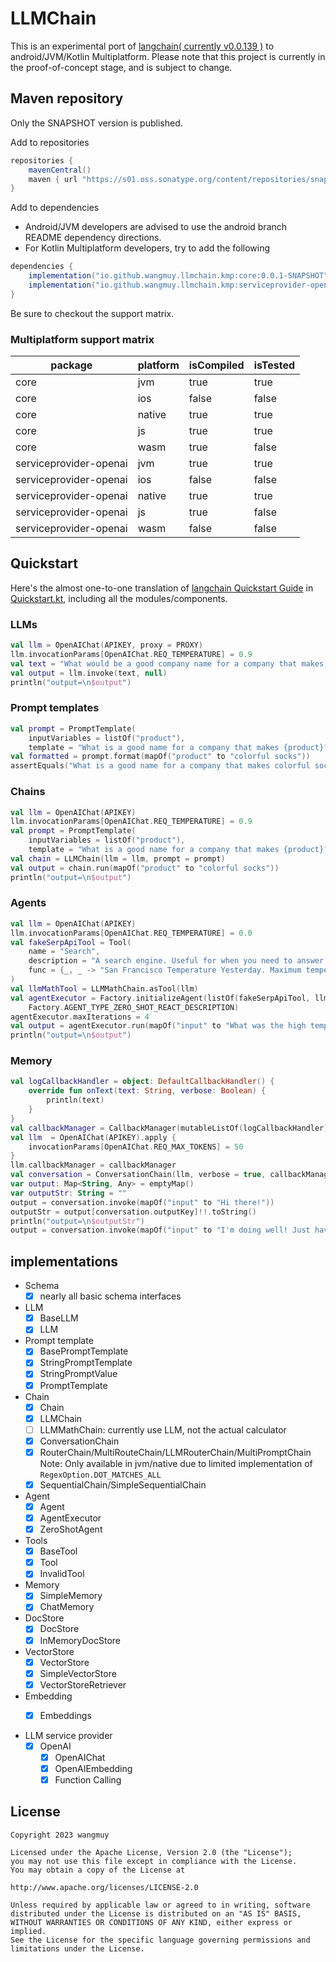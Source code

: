 # LLMChain
This is an experimental port of [langchain( currently v0.0.139 )](https://github.com/hwchase17/langchain/tree/v0.0.139) to android/JVM/Kotlin Multiplatform.
Please note that this project is currently in the proof-of-concept stage, and is subject to change.

## Maven repository
Only the SNAPSHOT version is published.

Add to repositories
```gradle
repositories {
    mavenCentral()
    maven { url "https://s01.oss.sonatype.org/content/repositories/snapshots/" }
}
```

Add to dependencies
* Android/JVM developers are advised to use the android branch README dependency directions.
* For Kotlin Multiplatform developers, try to add the following
```gradle
dependencies {
    implementation("io.github.wangmuy.llmchain.kmp:core:0.0.1-SNAPSHOT") { changing=true }
    implementation("io.github.wangmuy.llmchain.kmp:serviceprovider-openai:0.0.1-SNAPSHOT") { changing=true }
}
```
Be sure to checkout the support matrix.

### Multiplatform support matrix

| package                | platform | isCompiled | isTested |
|------------------------|----------|------------|----------|
| core                   | jvm      | true       | true     |
| core                   | ios      | false      | false    |
| core                   | native   | true       | true     |
| core                   | js       | true       | true     |
| core                   | wasm     | true       | false    |
| serviceprovider-openai | jvm      | true       | true     |
| serviceprovider-openai | ios      | false      | false    |
| serviceprovider-openai | native   | true       | true     |
| serviceprovider-openai | js       | true       | false    |
| serviceprovider-openai | wasm     | false      | false    |

## Quickstart
Here's the almost one-to-one translation of  [langchain Quickstart Guide](https://python.langchain.com/docs/get_started/quickstart)
 in [Quickstart.kt](https://github.com/wangmuy/llmchain/blob/main/core/src/test/kotlin/com/wangmuy/llmchain/Quickstart.kt), including all the modules/components.

### LLMs
```kotlin
val llm = OpenAIChat(APIKEY, proxy = PROXY)
llm.invocationParams[OpenAIChat.REQ_TEMPERATURE] = 0.9
val text = "What would be a good company name for a company that makes colorful socks?"
val output = llm.invoke(text, null)
println("output=\n$output")
```

### Prompt templates
```kotlin
val prompt = PromptTemplate(
    inputVariables = listOf("product"),
    template = "What is a good name for a company that makes {product}?")
val formatted = prompt.format(mapOf("product" to "colorful socks"))
assertEquals("What is a good name for a company that makes colorful socks?", formatted)
```

### Chains
```kotlin
val llm = OpenAIChat(APIKEY)
llm.invocationParams[OpenAIChat.REQ_TEMPERATURE] = 0.9
val prompt = PromptTemplate(
    inputVariables = listOf("product"),
    template = "What is a good name for a company that makes {product}?")
val chain = LLMChain(llm = llm, prompt = prompt)
val output = chain.run(mapOf("product" to "colorful socks"))
println("output=\n$output")
```

### Agents
```kotlin
val llm = OpenAIChat(APIKEY)
llm.invocationParams[OpenAIChat.REQ_TEMPERATURE] = 0.0
val fakeSerpApiTool = Tool(
    name = "Search",
    description = "A search engine. Useful for when you need to answer questions about current events. Input should be a search query.",
    func = {_, _ -> "San Francisco Temperature Yesterday. Maximum temperature yesterday: 57 °F (at 1:56 pm) Minimum temperature yesterday: 49 °F (at 1:56 am)"}
)
val llmMathTool = LLMMathChain.asTool(llm)
val agentExecutor = Factory.initializeAgent(listOf(fakeSerpApiTool, llmMathTool), llm,
    Factory.AGENT_TYPE_ZERO_SHOT_REACT_DESCRIPTION)
agentExecutor.maxIterations = 4
val output = agentExecutor.run(mapOf("input" to "What was the high temperature in SF yesterday in Fahrenheit? What is that number raised to the .023 power?"))
println("output=\n$output")
```

### Memory
```kotlin
val logCallbackHandler = object: DefaultCallbackHandler() {
    override fun onText(text: String, verbose: Boolean) {
        println(text)
    }
}
val callbackManager = CallbackManager(mutableListOf(logCallbackHandler))
val llm  = OpenAIChat(APIKEY).apply {
    invocationParams[OpenAIChat.REQ_MAX_TOKENS] = 50
}
llm.callbackManager = callbackManager
val conversation = ConversationChain(llm, verbose = true, callbackManager = callbackManager)
var output: Map<String, Any> = emptyMap()
var outputStr: String = ""
output = conversation.invoke(mapOf("input" to "Hi there!"))
outputStr = output[conversation.outputKey]!!.toString()
println("output=\n$outputStr")
output = conversation.invoke(mapOf("input" to "I'm doing well! Just having a conversation with an AI."))
```

## implementations
- Schema
  - [x] nearly all basic schema interfaces
- LLM
  - [x] BaseLLM
  - [x] LLM
- Prompt template
  - [x] BasePromptTemplate
  - [x] StringPromptTemplate
  - [x] StringPromptValue
  - [x] PromptTemplate
- Chain
  - [x] Chain
  - [x] LLMChain
  - [ ] LLMMathChain: currently use LLM, not the actual calculator
  - [x] ConversationChain
  - [x] RouterChain/MultiRouteChain/LLMRouterChain/MultiPromptChain Note: Only available in jvm/native due to limited implementation of `RegexOption.DOT_MATCHES_ALL`
  - [x] SequentialChain/SimpleSequentialChain
- Agent
  - [x] Agent
  - [x] AgentExecutor
  - [x] ZeroShotAgent
- Tools
  - [x] BaseTool
  - [x] Tool
  - [x] InvalidTool
- Memory
  - [x] SimpleMemory
  - [x] ChatMemory
- DocStore
  - [x] DocStore
  - [x] InMemoryDocStore
- VectorStore
  - [x] VectorStore
  - [x] SimpleVectorStore
  - [x] VectorStoreRetriever
- Embedding
  - [x] Embeddings


- LLM service provider
  - [x] OpenAI 
    - [x] OpenAIChat
    - [x] OpenAIEmbedding
    - [x] Function Calling

## License
```text
Copyright 2023 wangmuy

Licensed under the Apache License, Version 2.0 (the "License");
you may not use this file except in compliance with the License.
You may obtain a copy of the License at

http://www.apache.org/licenses/LICENSE-2.0

Unless required by applicable law or agreed to in writing, software
distributed under the License is distributed on an "AS IS" BASIS,
WITHOUT WARRANTIES OR CONDITIONS OF ANY KIND, either express or implied.
See the License for the specific language governing permissions and
limitations under the License.
```
